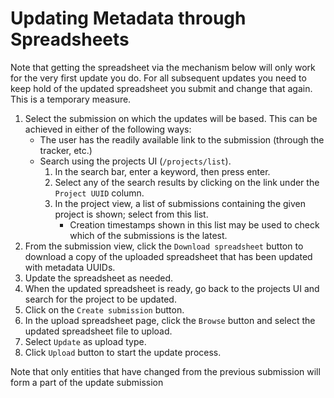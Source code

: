 # Updating Metadata through Spreadsheets
Note that getting the spreadsheet via the mechanism below will only work for the very first update you do. For all subsequent updates you need to keep hold of the updated spreadsheet you submit and change that again. This is a temporary measure.

1) Select the submission on which the updates will be based. This can be achieved in either of the following ways:
   * The user has the readily available link to the submission (through the tracker, etc.)
   * Search using the projects UI (`/projects/list`).
     1) In the search bar, enter a keyword, then press enter.
     2) Select any of the search results by clicking on the link under the `Project UUID` column.
     3) In the project view, a list of submissions containing the given project is shown; select from this list.
		* Creation timestamps shown in this list may be used to check which of the submissions is the latest.
2) From the submission view, click the `Download spreadsheet` button to download a copy of the uploaded spreadsheet that has been updated with metadata UUIDs.
3) Update the spreadsheet as needed.
4) When the updated spreadsheet is ready, go back to the projects UI and search for the project to be updated.
5) Click on the `Create submission` button.
6) In the upload spreadsheet page, click the `Browse` button and select the updated spreadsheet file to upload.
7) Select `Update` as upload type.
8) Click `Upload` button to start the update process.

Note that only entities that have changed from the previous submission will form a part of the update submission

